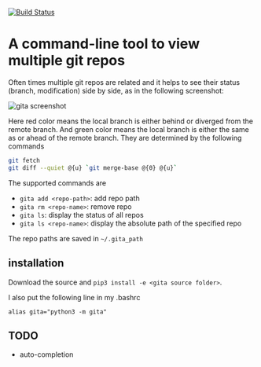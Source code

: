 [![Build Status](https://travis-ci.org/nosarthur/gita.svg?branch=master)](https://travis-ci.org/nosarthur/gita)
# A command-line tool to view multiple git repos

Often times multiple git repos are related and it helps to see their status (branch, modification) side by side,
as in the following screenshot:

![gita screenshot](https://github.com/nosarthur/gita/raw/master/screenshot.png)

Here red color means the local branch is either behind or diverged from the remote branch.
And green color means the local branch is either the same as or ahead of the remote branch.
They are determined by the following commands

```bash
git fetch
git diff --quiet @{u} `git merge-base @{0} @{u}`
```

The supported commands are

* `gita add <repo-path>`: add repo path
* `gita rm <repo-name>`: remove repo
* `gita ls`: display the status of all repos
* `gita ls <repo-name>`: display the absolute path of the specified repo

The repo paths are saved in `~/.gita_path`

## installation

Download the source and `pip3 install -e <gita source folder>`.

I also put the following line in my .bashrc
```
alias gita="python3 -m gita"
```

## TODO
* auto-completion

